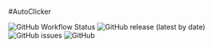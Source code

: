 #AutoClicker

![GitHub Workflow Status](https://img.shields.io/github/workflow/status/michaeldcanady/autoclicker/python-app?style=plastic)
![GitHub release (latest by date)](https://img.shields.io/github/v/release/michaeldcanady/autoclicker?style=plastic)
![GitHub issues](https://img.shields.io/github/issues/michaeldcanady/autoclicker?style=plastic)
![GitHub](https://img.shields.io/github/license/michaeldcanady/autoclicker?style=plastic)